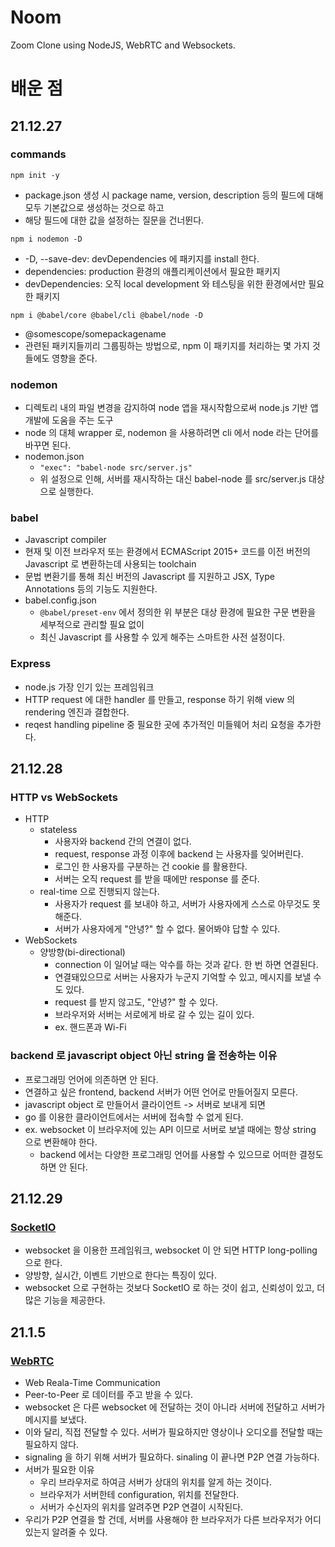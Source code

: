 # Noom

Zoom Clone using NodeJS, WebRTC and Websockets.

# 배운 점

## 21.12.27

### commands
`npm init -y`
* package.json 생성 시 package name, version, description 등의 필드에 대해 모두 기본값으로 생성하는 것으로 하고
* 해당 필드에 대한 값을 설정하는 질문을 건너뛴다.

`npm i nodemon -D`
* -D, --save-dev: devDependencies 에 패키지를 install 한다.
* dependencies: production 환경의 애플리케이션에서 필요한 패키지
* devDependencies: 오직 local development 와 테스팅을 위한 환경에서만 필요한 패키지

`npm i @babel/core @babel/cli @babel/node -D`
* @somescope/somepackagename
* 관련된 패키지들끼리 그룹핑하는 방법으로, npm 이 패키지를 처리하는 몇 가지 것들에도 영향을 준다.

### nodemon
* 디렉토리 내의 파일 변경을 감지하여 node 앱을 재시작함으로써 node.js 기반 앱 개발에 도움을 주는 도구
* node 의 대체 wrapper 로, nodemon 을 사용하려면 cli 에서 node 라는 단어를 바꾸면 된다.
* nodemon.json
  * `"exec": "babel-node src/server.js"`
  * 위 설정으로 인해, 서버를 재시작하는 대신 babel-node 를 src/server.js 대상으로 실행한다.

### babel
* Javascript compiler
* 현재 및 이전 브라우저 또는 환경에서 ECMAScript 2015+ 코드를 이전 버전의 Javascript 로 변환하는데 사용되는 toolchain
* 문법 변환기를 통해 최신 버전의 Javascript 를 지원하고 JSX, Type Annotations 등의 기능도 지원한다.
* babel.config.json
  * `@babel/preset-env` 에서 정의한 위 부분은 대상 환경에 필요한 구문 변환을 세부적으로 관리할 필요 없이
  * 최신 Javascript 를 사용할 수 있게 해주는 스마트한 사전 설정이다.

### Express
* node.js 가장 인기 있는 프레임워크
* HTTP request 에 대한 handler 를 만들고, response 하기 위해 view 의 rendering 엔진과 결합한다.
* reqest handling pipeline 중 필요한 곳에 추가적인 미들웨어 처리 요청을 추가한다.

## 21.12.28

### HTTP vs WebSockets
- HTTP
  - stateless
    - 사용자와 backend 간의 연결이 없다.
    - request, response 과정 이후에 backend 는 사용자를 잊어버린다.
    - 로그인 한 사용자를 구분하는 건 cookie 를 활용한다.
    - 서버는 오직 request 를 받을 때에만 response 를 준다.
  - real-time 으로 진행되지 않는다. 
    - 사용자가 request 를 보내야 하고, 서버가 사용자에게 스스로 아무것도 못해준다.
    - 서버가 사용자에게 "안녕?" 할 수 없다. 물어봐야 답할 수 있다.
- WebSockets
  - 양방향(bi-directional)
    - connection 이 일어날 때는 악수를 하는 것과 같다. 한 번 하면 연결된다.
    - 연결돼있으므로 서버는 사용자가 누군지 기억할 수 있고, 메시지를 보낼 수도 있다.
    - request 를 받지 않고도, "안녕?" 할 수 있다.
    - 브라우저와 서버는 서로에게 바로 갈 수 있는 길이 있다.
    - ex. 핸드폰과 Wi-Fi

### backend 로 javascript object 아닌 string 을 전송하는 이유
- 프로그래밍 언어에 의존하면 안 된다.
- 연결하고 싶은 frontend, backend 서버가 어떤 언어로 만들어질지 모른다.
- javascript object 로 만들어서 클라이언트 -> 서버로 보내게 되면
- go 를 이용한 클라이언트에서는 서버에 접속할 수 없게 된다.
- ex. websocket 이 브라우저에 있는 API 이므로 서버로 보낼 때에는 항상 string 으로 변환해야 한다.
  - backend 에서는 다양한 프로그래밍 언어를 사용할 수 있으므로 어떠한 결정도 하면 안 된다.

## 21.12.29
### [SocketIO](https://socket.io/)
- websocket 을 이용한 프레임워크, websocket 이 안 되면 HTTP long-polling 으로 한다.
- 양방향, 실시간, 이벤트 기반으로 한다는 특징이 있다. 
- websocket 으로 구현하는 것보다 SocketIO 로 하는 것이 쉽고, 신뢰성이 있고, 더 많은 기능을 제공한다.

## 21.1.5
### [WebRTC](https://developer.mozilla.org/ko/docs/Web/API/WebRTC_API)
- Web Reala-Time Communication
- Peer-to-Peer 로 데이터를 주고 받을 수 있다.
- websocket 은 다른 websocket 에 전달하는 것이 아니라 서버에 전달하고 서버가 메시지를 보냈다.
- 이와 달리, 직접 전달할 수 있다. 서버가 필요하지만 영상이나 오디오를 전달할 때는 필요하지 않다.
- signaling 을 하기 위해 서버가 필요하다. sinaling 이 끝나면 P2P 연결 가능하다.
- 서버가 필요한 이유
  - 우리 브라우저로 하여금 서버가 상대의 위치를 알게 하는 것이다.
  - 브라우저가 서버한테 configuration, 위치를 전달한다.
  - 서버가 수신자의 위치를 알려주면 P2P 연결이 시작된다.
- 우리가 P2P 연결을 할 건데, 서버를 사용해야 한 브라우저가 다른 브라우저가 어디있는지 알려줄 수 있다.